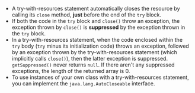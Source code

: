 - A try-with-resources statement automatically closes the resource by calling its ```close``` method, **just** before the end of the ```try``` block.
- If both the code in the ```try``` block and ```close()``` throw an exception, the exception thrown by ```close()``` is **suppressed** by the exception thrown in the ```try``` block. 
- In a try-with-resources statement, when the code enclosed within the ```try``` body (```try``` minus its initialization code) throws an exception, followed by an exception thrown by the try-with-resources statement (which implicitly calls ```close()```), then the latter exception is suppressed. ```getSuppressed()``` never returns ```null```. If there aren't any suppressed exceptions, the length of the returned array is 0.
- To use instances of your own class with a try-with-resources statement, you can implement the ```java.lang.AutoCloseable``` interface.
